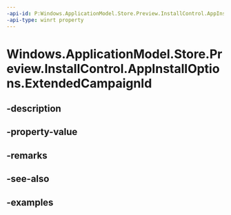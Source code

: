 ```yaml
---
-api-id: P:Windows.ApplicationModel.Store.Preview.InstallControl.AppInstallOptions.ExtendedCampaignId
-api-type: winrt property
---
```


<!-- Property syntax.
public string ExtendedCampaignId { get;  set; }
-->

# Windows.ApplicationModel.Store.Preview.InstallControl.AppInstallOptions.ExtendedCampaignId

## -description

## -property-value

## -remarks

## -see-also

## -examples

